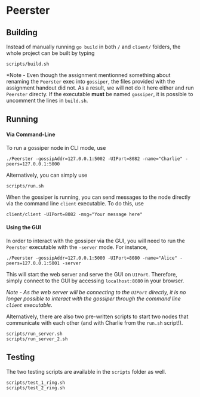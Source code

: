 # Peerster


## Building

Instead of manually running `go build` in both `/` and `client/` folders, the whole project can be built by typing
```
scripts/build.sh
```

*Note - Even though the assignment mentionned something about renaming the `Peerster` exec into `gossiper`, the files provided with the assignment handout did not. As a result, we will not do it here either and run `Peerster` directy. If the executable **must** be named `gossiper`, it is possible to uncomment the lines in `build.sh`.

## Running

#### Via Command-Line

To run a gossiper node in CLI mode, use
```
./Peerster -gossipAddr=127.0.0.1:5002 -UIPort=8082 -name="Charlie" -peers=127.0.0.1:5000
```

Alternatively, you can simply use
```
scripts/run.sh
```

When the gossiper is running, you can send messages to the node directly via the command line `client` executable. To do this, use

```
client/client -UIPort=8082 -msg="Your message here"
```

#### Using the GUI

In order to interact with the gossiper via the GUI, you will need to run the `Peerster` executable with the `-server` mode. For instance,

```
./Peerster -gossipAddr=127.0.0.1:5000 -UIPort=8080 -name="Alice" -peers=127.0.0.1:5001 -server
```

This will start the web server and serve the GUI on `UIPort`. Therefore, simply connect to the GUI by accessing `localhost:8080` in your browser.

*Note - As the web server will be connecting to the `UIPort` directly, it is no longer possible to interact with the gossiper through the command line `client` executable.*

Alternatively, there are also two pre-written scripts to start two nodes that communicate with each other (and with Charlie from the `run.sh` script!). 

```
scripts/run_server.sh
scripts/run_server_2.sh
```

## Testing

The two testing scripts are available in the `scripts` folder as well.

```
scripts/test_1_ring.sh
scripts/test_2_ring.sh
```
